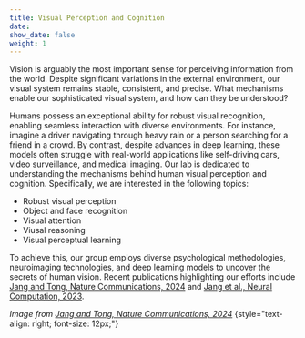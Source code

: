 ```yaml
---
title: Visual Perception and Cognition
date: 
show_date: false
weight: 1
---
```


Vision is arguably the most important sense for perceiving information from the world. Despite significant variations in the external environment, our visual system remains stable, consistent, and precise. What mechanisms enable our sophisticated visual system, and how can they be understood?

<!--more-->

Humans possess an exceptional ability for robust visual recognition, enabling seamless interaction with diverse environments. For instance, imagine a driver navigating through heavy rain or a person searching for a friend in a crowd. By contrast, despite advances in deep learning, these models often struggle with real-world applications like self-driving cars, video surveillance, and medical imaging. Our lab is dedicated to understanding the mechanisms behind human visual perception and cognition. Specifically, we are interested in the following topics:

- Robust visual perception 
- Object and face recognition
- Visual attention 
- Viusal reasoning
- Visual perceptual learning

To achieve this, our group employs diverse psychological methodologies, neuroimaging technologies, and deep learning models to uncover the secrets of human vision. Recent publications highlighting our efforts include [Jang and Tong, Nature Communications, 2024](https://www.nature.com/articles/s41467-024-45679-0) and [Jang et al., Neural Computation, 2023](https://doi.org/10.1162/neco_a_01621).

_Image from [Jang and Tong, Nature Communications, 2024](https://www.nature.com/articles/s41467-024-45679-0)_
{style="text-align: right; font-size: 12px;"}
